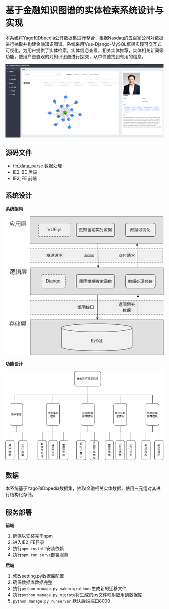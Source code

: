 # 基于金融知识图谱的实体检索系统设计与实现

本系统将Yago和Dbpedia公开数据集进行整合，根据Nasdaq的五百家公司对数据进行抽取并构建金融知识图谱。系统采用Vue-Django-MySQL框架实现可交互式可视化，为用户提供了实体检索，实体信息查看，相关实体推荐，实体相关新闻等功能，使用户更直观的对知识图谱进行探究，从中快速找到有用的信息。

![home-page](https://raw.githubusercontent.com/ww-1009/KGRS/master/img/sys_home_page.png)

## 源码文件

* fin_data_parse 数据处理
* IE2_BE 后端
* IE2_FE 前端

## 系统设计
**系统架构**

![sys-framework](https://raw.githubusercontent.com/ww-1009/KGRS/master/img/sys_framework.png)

**功能设计**

![function-module](https://raw.githubusercontent.com/ww-1009/KGRS/master/img/function_module.png)

## 数据
本系统基于Yago和Dbpedia数据集，抽取金融相关实体数据，使用三元组对其进行结构化存储。

## 服务部署
**前端**

1. 确保以安装完毕npm
2. 进入IE2_FE目录
3. 执行`npm install`安装依赖
4. 执行`npm run serve`部署服务

**后端**

1. 修改setting.py数据库配置
2. 确保数据库数据完整
3. 执行`python manage.py makemigrations`生成新的迁移文件
4. 执行`python manage.py migrate`将生成的py文件映射应用到数据库
5. `python manage.py runserver` 默认后端端口8000

